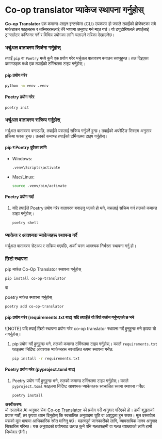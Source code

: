 <!--
CO_OP_TRANSLATOR_METADATA:
{
  "original_hash": "b6d85d887d2664539a438dae5d0dfa50",
  "translation_date": "2025-06-12T18:33:20+00:00",
  "source_file": "getting_started/command-line-guide/install-package.md",
  "language_code": "ne"
}
-->
# Co-op translator प्याकेज स्थापना गर्नुहोस्

**Co-op Translator** एक कमाण्ड-लाइन इन्टरफेस (CLI) उपकरण हो जसले तपाईंको प्रोजेक्टका सबै मार्कडाउन फाइलहरू र तस्बिरहरूलाई धेरै भाषामा अनुवाद गर्न मद्दत गर्छ। यो ट्युटोरियलले तपाईंलाई ट्रान्सलेटर कन्फिगर गर्ने र विभिन्न प्रयोगका लागि चलाउने तरिका देखाउनेछ।

### भर्चुअल वातावरण सिर्जना गर्नुहोस्

तपाईं `pip` वा `Poetry` मध्ये कुनै एक प्रयोग गरेर भर्चुअल वातावरण बनाउन सक्नुहुन्छ। तल दिइएका कमाण्डहरू मध्ये एक तपाईंको टर्मिनलमा टाइप गर्नुहोस्।

#### pip प्रयोग गरेर

```bash
python -m venv .venv
```

#### Poetry प्रयोग गरेर

```bash
poetry init
```

### भर्चुअल वातावरण सक्रिय गर्नुहोस्

भर्चुअल वातावरण बनाएपछि, तपाईंले यसलाई सक्रिय गर्नुपर्ने हुन्छ। तपाईंको अपरेटिङ सिस्टम अनुसार प्रक्रिया फरक हुन्छ। तलको कमाण्ड तपाईंको टर्मिनलमा टाइप गर्नुहोस्।

#### pip र Poetry दुवैका लागि

- Windows:

    ```bash
    .venv\Scripts\activate
    ```

- Mac/Linux:

    ```bash
    source .venv/bin/activate
    ```

#### Poetry प्रयोग गर्दा

1. यदि तपाईंले Poetry प्रयोग गरेर वातावरण बनाउनु भएको हो भने, यसलाई सक्रिय गर्न तलको कमाण्ड टाइप गर्नुहोस्।

    ```bash
    poetry shell
    ```

### प्याकेज र आवश्यक प्याकेजहरू स्थापना गर्दै

भर्चुअल वातावरण सेटअप र सक्रिय भएपछि, अर्को चरण आवश्यक निर्भरता स्थापना गर्नु हो।

### छिटो स्थापना

pip मार्फत Co-Op Translator स्थापना गर्नुहोस्

```
pip install co-op-translator
```  
वा  

poetry मार्फत स्थापना गर्नुहोस्  
```
poetry add co-op-translator
```

#### pip प्रयोग गरेर (requirements.txt बाट) यदि तपाईंले यो रिपो क्लोन गर्नुभएको छ भने

![NOTE] यदि तपाईं छिटो स्थापना प्रयोग गरेर co-op translator स्थापना गर्दै हुनुहुन्छ भने कृपया यो नगर्नुहोस्।

1. pip प्रयोग गर्दै हुनुहुन्छ भने, तलको कमाण्ड टर्मिनलमा टाइप गर्नुहोस्। यसले `requirements.txt` फाइलमा निर्दिष्ट आवश्यक प्याकेजहरू स्वचालित रूपमा स्थापना गर्नेछ:

    ```bash
    pip install -r requirements.txt
    ```

#### Poetry प्रयोग गरेर (pyproject.toml बाट)

1. Poetry प्रयोग गर्दै हुनुहुन्छ भने, तलको कमाण्ड टर्मिनलमा टाइप गर्नुहोस्। यसले `pyproject.toml` फाइलमा निर्दिष्ट आवश्यक प्याकेजहरू स्वचालित रूपमा स्थापना गर्नेछ:

    ```bash
    poetry install
    ```

**अस्वीकरण**:  
यो दस्तावेज़ AI अनुवाद सेवा [Co-op Translator](https://github.com/Azure/co-op-translator) को प्रयोग गरी अनुवाद गरिएको हो। हामी शुद्धताको प्रयास गर्छौं, तर कृपया ध्यान दिनुहोस् कि स्वचालित अनुवादमा त्रुटि वा अशुद्धता हुन सक्छ। मूल दस्तावेज़ यसको मूल भाषामा आधिकारिक स्रोत मानिनु पर्छ। महत्वपूर्ण जानकारीको लागि, व्यावसायिक मानव अनुवाद सिफारिस गरिन्छ। यस अनुवादको प्रयोगबाट उत्पन्न कुनै पनि गलतफहमी वा गलत व्याख्याको लागि हामी जिम्मेवार छैनौं।